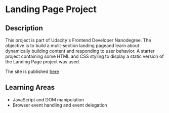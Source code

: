 # Landing Page Project

## Description

This project is part of Udacity's Frontend Developer Nanodegree.
The objective is to build a mulit-section landing pageand learn about dynamically building content and responding to user behavior.
A starter project containing some HTML and CSS styling to display a static version of the Landing Page project was used. 

The site is published [here](https://pblz.github.io/landing-page/)

## Learning Areas

- JavaScript and DOM manipulation
- Browser event handling and event delegation
